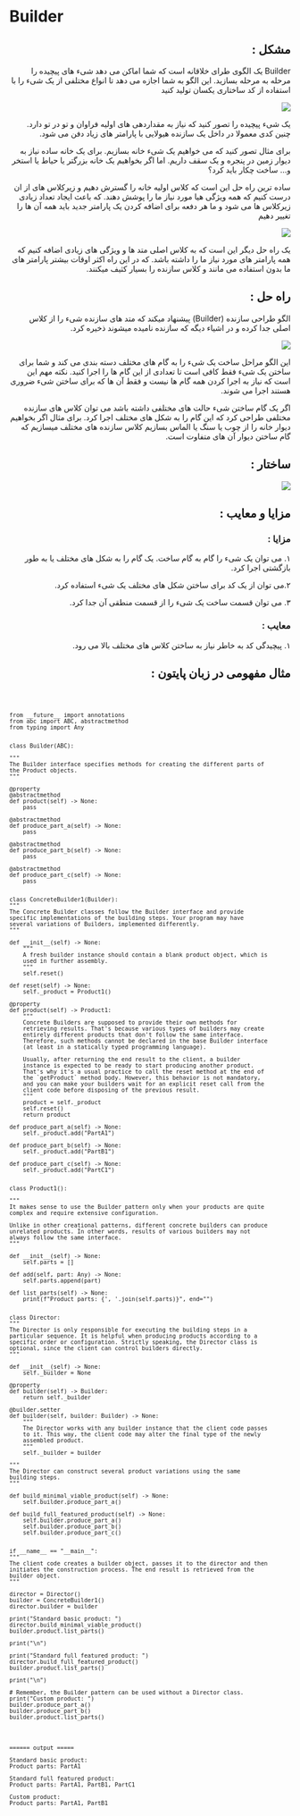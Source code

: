<h1>Builder</h1>
<div dir="rtl">
<h2>
مشکل :
</h2>
<p>
Builder یک الگوی طرای خلاقانه است که شما اماکن می دهد شیء های پیچیده را مرحله به مرحله بسازید. این الگو به شما اجازه می دهد تا انواع مختلفی از یک شیء را با استفاده از کد ساختاری یکسان تولید کنید
</p>
<p>
<img src="https://refactoring.guru/images/patterns/content/builder/builder-en.png">
</p>
<p>
یک شیء پیچیده را تصور کنید که نیاز به مقداردهی های اولیه فراوان و تو در تو دارد. چنین کدی معمولا در داخل یک سازنده هیولایی با پارامتر های زیاد دفن می شود.
</p>
<p>
برای مثال تصور کنید که می خواهیم یک شیء خانه بسازیم. برای یک خانه ساده نیاز به دیوار‌‍‍ زمین در پنجره و یک سقف داریم. اما اگر بخواهیم یک خانه بزرگتر یا حیاط یا استخر و... ساخت چکار باید کرد؟
</p>
<p>
ساده ترین راه حل این است که کلاس اولیه خانه را گسترش دهیم و زیرکلاس های از ان درست کنیم که همه ویژگی هیا مورد نیاز ما را پوشش دهند. که باعث ایجاد تعداد زیادی زیرکلاس ها می شود و ما هر دفعه برای اضافه کردن یک پارامتر جدید باید همه آن ها را تغییر دهیم
</p>
<p>
<img src="https://refactoring.guru/images/patterns/diagrams/builder/problem2.png">
</p>
<p>
یک راه حل دیگر این است که به کلاس اصلی متد ها و ویژگی های زیادی اضافه کنیم که همه پارامتر های مورد نیاز ما را داشته باشد. که در این راه اکثر اوقات بیشتر پارامتر های ما بدون استفاده می مانند و کلاس سازنده را بسیار کثیف میکنند.
</p>
<h2>
راه حل :
</h2>
<p>
الگو طراحی سازنده (Builder) پیشنهاد میکند که متد های سازنده شیء را از کلاس اصلی جدا کرده و در اشیاء دیگه که سازنده نامیده میشوند ذخیره کرد.
</p>
<p>
<img src="https://refactoring.guru/images/patterns/diagrams/builder/solution1.png">
</p>
<p>
این الگو مراحل ساخت یک شیء را به گام های مختلف دسته بندی می کند و شما برای ساختن یک شیء فقط کافی است تا تعدادی از این گام ها را اجرا کنید. نکته مهم این است که نیاز به اجرا کردن همه گام ها نیست و فقط آن ها که برای ساختن شیء ضروری هستند اجرا می شوند.
</p>
<p>
اگر یک گام ساختن شیء حالت های مختلفی داشته باشد می توان کلاس های سازنده مختلفی طراحی کرد که این گام را به شکل های مختلف اجرا کرد. برای مثال اگر بخواهیم دیوار خانه را از چوب یا سنگ یا الماس بسازیم کلاس سازنده های مختلف میسازیم که گام ساختن دیوار آن های متفاوت است.
</p>
<h2>
ساختار :
</h2>
<p>
<img src="https://refactoring.guru/images/patterns/diagrams/builder/structure.png">
</p>
<h2>
مزایا و معایب :
</h2>
<h3>
مزایا :
</h3>
<p>
۱. می توان یک شیء را گام به گام ساخت. یک گام را به شکل های مختلف یا به طور بازگشتی اجرا کرد.
</p>
<p>
۲.می توان از یک کد برای ساختن شکل های مختلف یک شیء استفاده کرد.
</p>
<p>
۳. می توان قسمت ساخت یک شیء را از قسمت منطقی آن جدا کرد.
</p>
<h3>
معایب :
</h3>
<p>
۱. پیچیدگی کد به خاطر نیاز به ساختن کلاس های مختلف بالا می رود.
</p>
<h2>
مثال مفهومی در زبان پایتون :
</h2>
<code dir="ltr">

	from __future__ import annotations
	from abc import ABC, abstractmethod
	from typing import Any


 	class Builder(ABC):

    """
    The Builder interface specifies methods for creating the different parts of
    the Product objects.
    """

    @property
    @abstractmethod
    def product(self) -> None:
        pass

    @abstractmethod
    def produce_part_a(self) -> None:
        pass

    @abstractmethod
    def produce_part_b(self) -> None:
        pass

    @abstractmethod
    def produce_part_c(self) -> None:
        pass


 	class ConcreteBuilder1(Builder):
    """
    The Concrete Builder classes follow the Builder interface and provide
    specific implementations of the building steps. Your program may have
    several variations of Builders, implemented differently.
    """

    def __init__(self) -> None:
        """
        A fresh builder instance should contain a blank product object, which is
        used in further assembly.
        """
        self.reset()

    def reset(self) -> None:
        self._product = Product1()

    @property
    def product(self) -> Product1:
        """
        Concrete Builders are supposed to provide their own methods for
        retrieving results. That's because various types of builders may create
        entirely different products that don't follow the same interface.
        Therefore, such methods cannot be declared in the base Builder interface
        (at least in a statically typed programming language).

        Usually, after returning the end result to the client, a builder
        instance is expected to be ready to start producing another product.
        That's why it's a usual practice to call the reset method at the end of
        the `getProduct` method body. However, this behavior is not mandatory,
        and you can make your builders wait for an explicit reset call from the
        client code before disposing of the previous result.
        """
        product = self._product
        self.reset()
        return product

    def produce_part_a(self) -> None:
        self._product.add("PartA1")

    def produce_part_b(self) -> None:
        self._product.add("PartB1")

    def produce_part_c(self) -> None:
        self._product.add("PartC1")


	class Product1():
	
    """
    It makes sense to use the Builder pattern only when your products are quite
    complex and require extensive configuration.

    Unlike in other creational patterns, different concrete builders can produce
    unrelated products. In other words, results of various builders may not
    always follow the same interface.
    """

    def __init__(self) -> None:
        self.parts = []

    def add(self, part: Any) -> None:
        self.parts.append(part)

    def list_parts(self) -> None:
        print(f"Product parts: {', '.join(self.parts)}", end="")


	class Director:
    """
    The Director is only responsible for executing the building steps in a
    particular sequence. It is helpful when producing products according to a
    specific order or configuration. Strictly speaking, the Director class is
    optional, since the client can control builders directly.
    """

    def __init__(self) -> None:
        self._builder = None

    @property
    def builder(self) -> Builder:
        return self._builder

    @builder.setter
    def builder(self, builder: Builder) -> None:
        """
        The Director works with any builder instance that the client code passes
        to it. This way, the client code may alter the final type of the newly
        assembled product.
        """
        self._builder = builder

    """
    The Director can construct several product variations using the same
    building steps.
    """

    def build_minimal_viable_product(self) -> None:
        self.builder.produce_part_a()

    def build_full_featured_product(self) -> None:
        self.builder.produce_part_a()
        self.builder.produce_part_b()
        self.builder.produce_part_c()


	if __name__ == "__main__":
    """
    The client code creates a builder object, passes it to the director and then
    initiates the construction process. The end result is retrieved from the
    builder object.
    """

    director = Director()
    builder = ConcreteBuilder1()
    director.builder = builder

    print("Standard basic product: ")
    director.build_minimal_viable_product()
    builder.product.list_parts()

    print("\n")

    print("Standard full featured product: ")
    director.build_full_featured_product()
    builder.product.list_parts()

    print("\n")

    # Remember, the Builder pattern can be used without a Director class.
    print("Custom product: ")
    builder.produce_part_a()
    builder.produce_part_b()
    builder.product.list_parts()
    
    
    
    
    ====== output =====
    
	Standard basic product: 
	Product parts: PartA1

	Standard full featured product: 
	Product parts: PartA1, PartB1, PartC1

	Custom product: 
	Product parts: PartA1, PartB1
</code>

</div>
